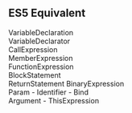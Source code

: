 ES5 Equivalent
---
<div class="syntax">
  <span class="statement">VariableDeclaration</span>
  <div class="syntax">
    <span class="statement">VariableDeclarator</span>
    <div class="syntax">
      <span class="statement">CallExpression</span>
      <div class="syntax">
        <span class="statement">MemberExpression</span>
         <div class="syntax">
          <span class="statement">FunctionExpression</span>
            <div class="syntax">
              <span class="statement">BlockStatement</span>
              <div class="syntax">
                <span class="statement">ReturnStatement</span>
                <span class="statement">BinaryExpression</span>
              </div>
            </div>
         </div>
         <span class="statement">Param - Identifier - Bind</span>
      </div>
      <span class="statement">Argument - ThisExpression</span>  
    </div>
  </div>
</div>

     